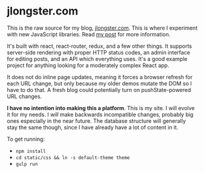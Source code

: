 
# jlongster.com

This is the raw source for my blog, [jlongster.com](http://jlongster.com/). This is where I experiment with new JavaScript libraries. Read [my post](http://jlongster.com/Presenting-The-Most-Over-Engineered-Blog-Ever) for more information.

It's built with react, react-router, redux, and a few other things. It supports server-side rendering with proper HTTP status codes, an admin interface for editing posts, and an API which everything uses. It's a good example project for anything looking for a moderately complex React app.

It does not do inline page updates, meaning it forces a browser refresh for each URL change, but only because my older demos mutate the DOM so I have to do that. A fresh blog could potentially turn on pushState-powered URL changes.

**I have no intention into making this a platform**. This is my site. I will evolve it for my needs. I *will* make backwards incompatible changes, probably big ones especially in the near future. The database structure will generally stay the same though, since I have already have a lot of content in it.

To get running:

* `npm install`
* `cd static/css && ln -s default-theme theme`
* `gulp run`
